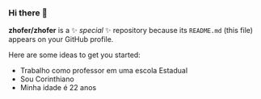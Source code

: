 ### Hi there 👋


**zhofer/zhofer** is a ✨ _special_ ✨ repository because its `README.md` (this file) appears on your GitHub profile.

Here are some ideas to get you started:

- Trabalho como professor em uma escola Estadual
-  Sou Corinthiano
-  Minha idade é 22 anos 
